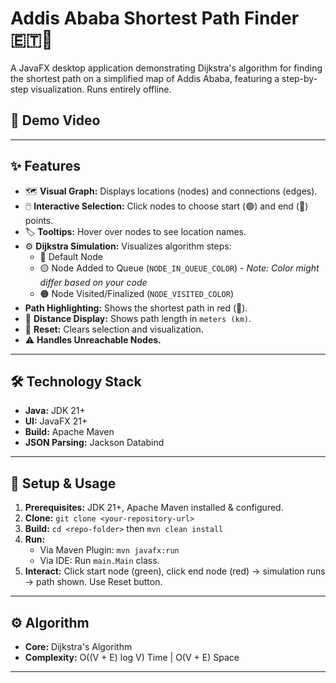 # Addis Ababa Shortest Path Finder 🇪🇹📍

A JavaFX desktop application demonstrating Dijkstra's algorithm for finding the shortest path on a simplified map of Addis Ababa, featuring a step-by-step visualization. Runs entirely offline.

## 🎥 Demo Video
---

## ✨ Features

*   🗺️ **Visual Graph:** Displays locations (nodes) and connections (edges).
*   🖱️ **Interactive Selection:** Click nodes to choose start (🟢) and end (🔴) points.
*   🏷️ **Tooltips:** Hover over nodes to see location names.
*   ⚙️ **Dijkstra Simulation:** Visualizes algorithm steps:
    *   🔵 Default Node
    *   🟡 Node Added to Queue (`NODE_IN_QUEUE_COLOR`) - *Note: Color might differ based on your code*
    *   🟠 Node Visited/Finalized (`NODE_VISITED_COLOR`)
*   **Path Highlighting:** Shows the shortest path in red (🔴).
*   📏 **Distance Display:** Shows path length in `meters (km)`.
*   🔄 **Reset:** Clears selection and visualization.
*   ⚠️ **Handles Unreachable Nodes.**

---

## 🛠️ Technology Stack

*   **Java:** JDK 21+ <img src="https://img.shields.io/badge/Java-21-blue.svg" height="13">
*   **UI:** JavaFX 21+ <img src="https://img.shields.io/badge/JavaFX-21-orange.svg" height="13">
*   **Build:** Apache Maven <img src="https://img.shields.io/badge/Maven-3.9+-red.svg" height="13">
*   **JSON Parsing:** Jackson Databind <img src="https://img.shields.io/maven-central/v/com.fasterxml.jackson.core/jackson-databind?label=Jackson&color=green" height="13">

---

## 🚀 Setup & Usage

1.  **Prerequisites:** JDK 21+, Apache Maven installed & configured.
2.  **Clone:** `git clone <your-repository-url>`
3.  **Build:** `cd <repo-folder>` then `mvn clean install`
4.  **Run:**
    *   Via Maven Plugin: `mvn javafx:run`
    *   Via IDE: Run `main.Main` class.
5.  **Interact:** Click start node (green), click end node (red) -> simulation runs -> path shown. Use Reset button.

---

## ⚙️ Algorithm

*   **Core:** Dijkstra's Algorithm
*   **Complexity:** O((V + E) log V) Time | O(V + E) Space

---